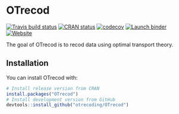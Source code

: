 
# OTrecod

<!-- badges: start -->

[![Travis build
status](https://travis-ci.org/otrecoding/OTrecod.svg?branch=master)](https://travis-ci.org/otrecoding/OTrecod)
[![CRAN
status](https://www.r-pkg.org/badges/version/OTrecod)](https://cran.r-project.org/package=OTrecod)
[![codecov](https://codecov.io/gh/otrecoding/OTrecod/branch/master/graph/badge.svg)](https://codecov.io/gh/otrecoding/OTrecod)
[![Launch
binder](http://mybinder.org/badge.svg)](https://mybinder.org/v2/gh/otrecoding/OTrecod/master)
[![Website](https://img.shields.io/website?url=https%3A%2F%2Fotrecoding.github.io%2FOTrecod%2F)](https://otrecoding.github.io/OTrecod/)
<!-- badges: end -->

The goal of OTrecod is to recod data using optimal transport theory.

## Installation

You can install OTrecod with:

``` r
# Install release version from CRAN
install.packages("OTrecod")
# Install development version from GitHub
devtools::install_github("otrecoding/OTrecod")
```
